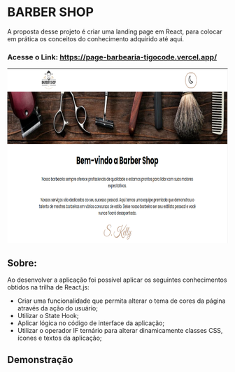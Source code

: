 
# BARBER SHOP

A proposta desse projeto é criar uma landing page em React, para colocar em prática os conceitos do conhecimento adquirido até aqui.

### Acesse o Link: https://page-barbearia-tigocode.vercel.app/

<div>
  <img height="400em" src="./public/page.png" />
</div>

## Sobre:

Ao desenvolver a aplicação foi possível aplicar os seguintes conhecimentos obtidos na trilha de React.js:

 - Criar uma funcionalidade que permita alterar o tema de cores da página através da ação do usuário;
 - Utilizar o State Hook;
 - Aplicar lógica no código de interface da aplicação;
 - Utilizar o operador IF ternário para alterar dinamicamente classes CSS, ícones e textos da aplicação;


## Demonstração



